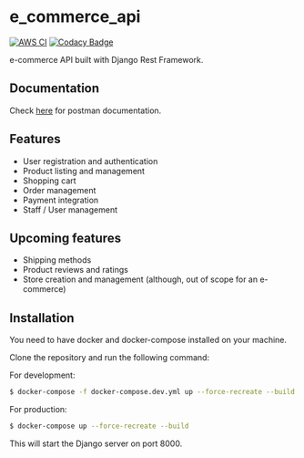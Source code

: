 # e_commerce_api

[![AWS CI](https://github.com/struckchure/e_commerce_api/actions/workflows/aws-prod.yml/badge.svg)](https://github.com/struckchure/e_commerce_api/actions/workflows/aws-prod.yml)
[![Codacy Badge](https://api.codacy.com/project/badge/Grade/5f625c005090486aa5915d9ab6e1d6d5)](https://app.codacy.com/gh/struckchure/e_commerce_api?utm_source=github.com&utm_medium=referral&utm_content=struckchure/e_commerce_api&utm_campaign=Badge_Grade_Settings)

e-commerce API built with Django Rest Framework.

## Documentation

Check [here](https://documenter.getpostman.com/view/12790858/2s8YmUKeWn) for postman documentation.

## Features

- User registration and authentication
- Product listing and management
- Shopping cart
- Order management
- Payment integration
- Staff / User management

## Upcoming features

- Shipping methods
- Product reviews and ratings
- Store creation and management (although, out of scope for an e-commerce)

## Installation

You need to have docker and docker-compose installed on your machine.

Clone the repository and run the following command:

For development:

```bash
$ docker-compose -f docker-compose.dev.yml up --force-recreate --build
```

For production:

```bash
$ docker-compose up --force-recreate --build
```

This will start the Django server on port 8000.
